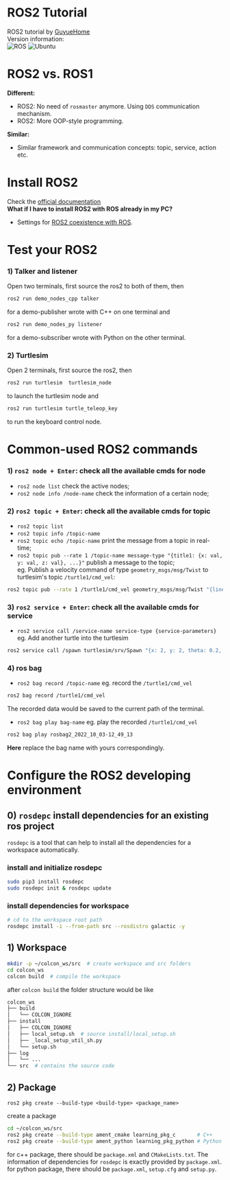 # ROS2 Tutorial
ROS2 tutorial by [GuyueHome](https://www.bilibili.com/video/BV16B4y1Q7jQ/?spm_id_from=333.337.search-card.all.click)  
Version information:  
![ROS](https://img.shields.io/badge/ros2-humble-brightgreen)
![Ubuntu](https://img.shields.io/badge/ubuntu-20.04-brightgreen)  
  
  
# ROS2 vs. ROS1  
**Different:**  
- ROS2: No need of `rosmaster` anymore. Using `DDS` communication mechanism.  
- ROS2: More OOP-style programming.  
  
**Similar:**  
- Similar framework and communication concepts: topic, service, action etc.  
  
# Install ROS2
Check the [official documentation](https://docs.ros.org/en/humble/Installation/Ubuntu-Install-Debians.html)  
**What if I have to install ROS2 with ROS already in my PC?**  
- Settings for [ROS2 coexistence with ROS](https://stackoverflow.com/questions/61333625/ros2-coexistence-with-ros#:~:text=Based%20on%20Shrijit%20Singh%20comment%2C).  
# Test your ROS2
### 1) Talker and listener  
Open two terminals, first source the ros2 to both of them, then
```bash
ros2 run demo_nodes_cpp talker
```
for a demo-publisher wrote with C++ on one terminal and
```bash
ros2 run demo_nodes_py listener
```
for a demo-subscriber wrote with Python on the other terminal.  
### 2) Turtlesim  
Open 2 terminals, first source the ros2, then  
```bash
ros2 run turtlesim  turtlesim_node
```
to launch the turtlesim node and  
```bash
ros2 run turtlesim turtle_teleop_key
```
to run the keyboard control node.  
  
# Common-used ROS2 commands  
### 1) `ros2 node + Enter`: check all the available cmds for node
- `ros2 node list` check the active nodes;  
- `ros2 node info /node-name` check the information of a certain node;  
### 2) `ros2 topic + Enter`: check all the available cmds for topic
- `ros2 topic list`  
- `ros2 topic info /topic-name`  
- `ros2 topic echo /topic-name` print the message from a topic in real-time;  
- `ros2 topic pub --rate 1 /topic-name message-type "{title1: {x: val, y: val, z: val}, ...}"` publish a message to the topic;  
eg. Publish a velocity command of type `geometry_msgs/msg/Twist` to turtlesim's topic `/turtle1/cmd_vel`:  
```bash
ros2 topic pub --rate 1 /turtle1/cmd_vel geometry_msgs/msg/Twist "{linear: {x: 2.0, y: 0.0, z: 0.0}, angular: {x: 0.0, y: 0.0, z: 1.8}}"
```
### 3) `ros2 service + Enter`: check all the available cmds for service
- `ros2 service call /service-name service-type {service-parameters}`  
eg. Add another turtle into the turtlesim  
```bash
ros2 service call /spawn turtlesim/srv/Spawn "{x: 2, y: 2, theta: 0.2, name: ''}"
```
### 4) ros bag
- `ros2 bag record /topic-name`
eg. record the `/turtle1/cmd_vel`  
```bash
ros2 bag record /turtle1/cmd_vel
```
The recorded data would be saved to the current path of the terminal.   
- `ros2 bag play bag-name`
eg. play the recorded `/turtle1/cmd_vel`  
```bash
ros2 bag play rosbag2_2022_10_03-12_49_13
```
**Here** replace the bag name with yours correspondingly.  
  
# Configure the ROS2 developing environment
## 0) `rosdepc` install dependencies for an existing ros project
`rosdepc` is a tool that can help to install all the dependencies for a workspace automatically.  
### install and initialize rosdepc
```bash
sudo pip3 install rosdepc
sudo rosdepc init & rosdepc update
```
### install dependencies for workspace
```bash
# cd to the workspace root path
rosdepc install -i --from-path src --rosdistro galactic -y
```
## 1) Workspace
```bash
mkdir -p ~/colcon_ws/src  # create workspace and src folders
cd colcon_ws
colcon build  # compile the workspace
```
after `colcon build` the folder structure would be like  
```bash
colcon_ws
├── build
│   └── COLCON_IGNORE
├── install
│   ├── COLCON_IGNORE
│   ├── local_setup.sh  # source install/local_setup.sh
│   ├── _local_setup_util_sh.py
│   └── setup.sh
├── log
│   └── ...
└── src  # contains the source code

```
## 2) Package
```
ros2 pkg create --build-type <build-type> <package_name>
```
create a package
```bash
cd ~/colcon_ws/src
ros2 pkg create --build-type ament_cmake learning_pkg_c       # C++
ros2 pkg create --build-type ament_python learning_pkg_python # Python
```
for c++ package, there should be `package.xml` and `CMakeLists.txt`. The information of dependencies for `rosdepc` is exactly provided by `package.xml`.  
for python package, there should be `package.xml`, `setup.cfg` and `setup.py`.  
